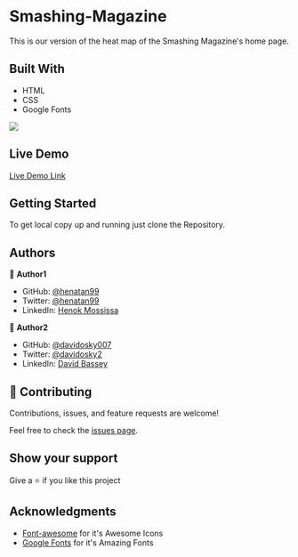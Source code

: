 # Smashing-Magazine

This is our version of the heat map of the Smashing Magazine's home page.


## Built With

- HTML
- CSS
- Google Fonts

 <img src="./images/smashing-screenshot.jpg">


## Live Demo

[Live Demo Link](https://davidosky007.github.io/Smashing-Magazine)

## Getting Started

To get local copy up and running just clone the Repository.

## Authors

:bust_in_silhouette: **Author1**

- GitHub: [@henatan99](https://github.com/henatan99)
- Twitter: [@henatan99](https://twitter.com/henatan99)
- LinkedIn: [Henok Mossissa](https://www.linkedin.com/in/henok-mekonnen-2a251613/)

:bust_in_silhouette: **Author2**

- GitHub: [@davidosky007](https://github.com/davidosky007)
- Twitter: [@davidosky2](https://twitter.com/Davidosky2)
- LinkedIn: [David Bassey](https://www.linkedin.com/in/david-bassey-2b9671199/)

## :handshake: Contributing

Contributions, issues, and feature requests are welcome!

Feel free to check the [issues page](https://github.com/Davidosky007/Smashing-Magazine/issues).

## Show your support

Give a :star: if you like this project

## Acknowledgments

- [Font-awesome](https://fontawesome.com/) for it's Awesome Icons
- [Google Fonts](https://fonts.google.com/) for it's Amazing Fonts

